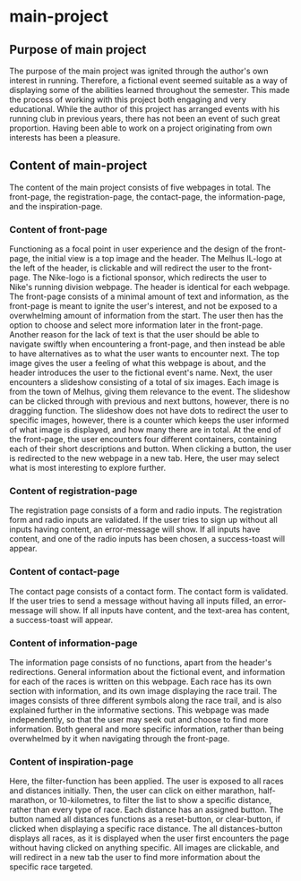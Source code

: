 # main-project

## Purpose of main project
The purpose of the main project was ignited through the author's own interest in running. Therefore, a fictional event seemed suitable as a way 
of displaying some of the abilities learned throughout the semester. This made the process of working with this project both engaging and 
very educational. While the author of this project has arranged events with his running club in previous years, there has not been an event
of such great proportion. Having been able to work on a project originating from own interests has been a pleasure. 


## Content of main-project
The content of the main project consists of five webpages in total. The front-page, the registration-page, the contact-page, 
the information-page, and the inspiration-page. 

### Content of front-page
Functioning as a focal point in user experience and the design of the front-page, the initial view is a top image and the header. The Melhus IL-logo at the left of the header, 
is clickable and will redirect the user to the front-page. The Nike-logo is a fictional sponsor, which redirects the user to Nike's running division webpage. 
The header is identical for each webpage.
The front-page consists of a minimal amount of text and information, as the front-page is meant to ignite the user's interest, and not be exposed to a overwhelming amount
of information from the start. The user then has the option to choose and select more information later in the front-page. 
Another reason for the lack of text is that the user should be able to navigate swiftly when encountering a front-page, and then instead be able to have alternatives 
as to what the user wants to encounter next. 
The top image gives the user a feeling of what this webpage is about, and the header introduces the user to the fictional event's name.
Next, the user encounters a slideshow consisting of a total of six images. Each image is from the town of Melhus, giving them relevance to the event. 
The slideshow can be clicked through with previous and next buttons, however, there is no dragging function. The slideshow does not have dots to redirect the user
to specific images, however, there is a counter which keeps the user informed of what image is displayed, and how many there are in total. 
At the end of the front-page, the user encounters four different containers, containing each of their short descriptions and button. When clicking a button, the user is 
redirected to the new webpage in a new tab. 
Here, the user may select what is most interesting to explore further. 

### Content of registration-page
The registration page consists of a form and radio inputs. The registration form and radio inputs are validated. If the user tries to sign up without all inputs having content, 
an error-message will show.
If all inputs have content, and one of the radio inputs has been chosen, a success-toast will appear. 

### Content of contact-page
The contact page consists of a contact form. The contact form is validated. If the user tries to send a message without having all inputs filled, 
an error-message will show.
If all inputs have content, and the text-area has content, a success-toast will appear. 

### Content of information-page
The information page consists of no functions, apart from the header's redirections. 
General information about the fictional event, and information for each of the races is written on this webpage. 
Each race has its own section with information, and its own image displaying the race trail. 
The images consists of three different symbols along the race trail, and is also explained further in the informative sections. 
This webpage was made independently, so that the user may seek out and choose to find more information. Both general and more specific information, 
rather than being overwhelmed by it when navigating through the front-page. 

### Content of inspiration-page
Here, the filter-function has been applied. The user is exposed to all races and distances initially. Then, the user can click on either marathon, half-marathon,
or 10-kilometres, to filter the list to show a specific distance, rather than every type of race. 
Each distance has an assigned button. The button named all distances functions as a reset-button, or clear-button, if clicked when displaying a specific race distance. 
The all distances-button displays all races, as it is displayed when the user first encounters the page without having clicked on anything specific. 
All images are clickable, and will redirect in a new tab the user to find more information about the specific race targeted. 
